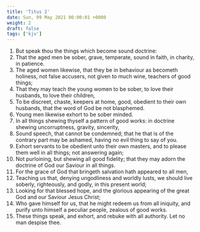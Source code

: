 ```yaml
---
title: 'Titus 2'
date: Sun, 09 May 2021 00:00:01 +0000
weight: 2
draft: false
tags: ['kjv'] 
---
```


1. But speak thou the things which become sound doctrine:
2. That the aged men be sober, grave, temperate, sound in faith, in charity, in patience.
3. The aged women likewise, that they be in behaviour as becometh holiness, not false accusers, not given to much wine, teachers of good things;
4. That they may teach the young women to be sober, to love their husbands, to love their children,
5. To be discreet, chaste, keepers at home, good, obedient to their own husbands, that the word of God be not blasphemed.
6. Young men likewise exhort to be sober minded.
7. In all things shewing thyself a pattern of good works: in doctrine shewing uncorruptness, gravity, sincerity,
8. Sound speech, that cannot be condemned; that he that is of the contrary part may be ashamed, having no evil thing to say of you.
9. Exhort servants to be obedient unto their own masters, and to please them well in all things; not answering again;
10. Not purloining, but shewing all good fidelity; that they may adorn the doctrine of God our Saviour in all things.
11. For the grace of God that bringeth salvation hath appeared to all men,
12. Teaching us that, denying ungodliness and worldly lusts, we should live soberly, righteously, and godly, in this present world;
13. Looking for that blessed hope, and the glorious appearing of the great God and our Saviour Jesus Christ;
14. Who gave himself for us, that he might redeem us from all iniquity, and purify unto himself a peculiar people, zealous of good works.
15. These things speak, and exhort, and rebuke with all authority. Let no man despise thee.
